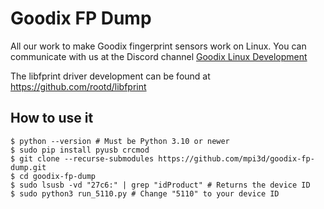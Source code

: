 # Goodix FP Dump

All our work to make Goodix fingerprint sensors work on Linux.
You can communicate with us at the Discord channel [Goodix Linux Development](https://discord.com/invite/6xZ6k34Vqg)

The libfprint driver development can be found at https://github.com/rootd/libfprint

## How to use it

```
$ python --version # Must be Python 3.10 or newer
$ sudo pip install pyusb crcmod
$ git clone --recurse-submodules https://github.com/mpi3d/goodix-fp-dump.git
$ cd goodix-fp-dump
$ sudo lsusb -vd "27c6:" | grep "idProduct" # Returns the device ID
$ sudo python3 run_5110.py # Change "5110" to your device ID
```
